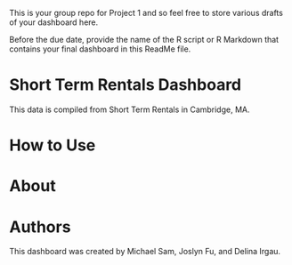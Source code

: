 This is your group repo for Project 1 and so feel free to store various drafts of your dashboard here.  

Before the due date, provide the name of the R script or R Markdown that contains your final dashboard in this ReadMe file.


# Short Term Rentals Dashboard
This data is compiled from Short Term Rentals in Cambridge, MA. 



# How to Use




# About



# Authors
This dashboard was created by Michael Sam, Joslyn Fu, and Delina Irgau.